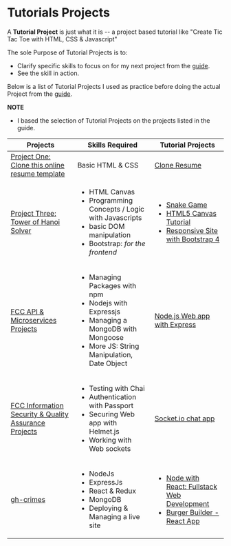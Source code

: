# Tutorials Projects


A **Tutorial Project** is just what it is -- a project based tutorial like "Create Tic Tac Toe with HTML, CSS & Javascript"

The sole Purpose of Tutorial Projects is to:
* Clarify specific skills to focus on for my next project from the [guide](https://github.com/P1xt/p1xt-guides/blob/master/cs-wd.md).
* See the skill in action.

Below is a list of Tutorial Projects I used as practice before doing the actual Project from the [guide](https://github.com/P1xt/p1xt-guides/blob/master/cs-wd.md).

**NOTE**
* I based the selection of Tutorial Projects on the projects listed in the guide.


| Projects | Skills Required | Tutorial Projects  |
| --- | --- | --- |
| [Project One: Clone this online resume template](https://creativemarket.com/ikonome/686585-Material-Resume-Blue/screenshots/#screenshot3) | Basic HTML & CSS | [Clone Resume](https://www.youtube.com/watch?v=jJuHQNULXGs&list=PLsIkqR8inizt8SpD6utVTPhy8gFQzQNug) |
| [Project Three: Tower of Hanoi Solver]() |<ul><li> HTML Canvas</li><li>Programming Concepts / Logic with Javascripts</li><li>basic DOM manipulation</li><li>Bootstrap: *for the frontend*</li></ul> | <ul><li>[Snake Game](https://www.youtube.com/watch?v=XccOs0tWngg&index=18&list=PLDmvslp_VR0wkiclky6vj6SSDx-N2QE9z)</li><li>[HTML5 Canvas Tutorial](https://www.youtube.com/watch?v=yq2au9EfeRQ&index=3&list=PLpPnRKq7eNW3We9VdCfx9fprhqXHwTPXL)</li><li>[Responsive Site with Bootstrap 4](https://www.youtube.com/watch?v=9cKsq14Kfsw)</li></u> |
| [FCC API & Microservices Projects](https://learn.freecodecamp.org/) | <ul><li>Managing Packages with npm</li><li>Nodejs with Expressjs</li><li>Managing a MongoDB with Mongoose</li><li>More JS: String Manipulation, Date Object</li></ul> | [Node.js Web app with Express](https://www.safaribooksonline.com/videos/node-js-web-apps/9781491958940/9781491958940-video242242) |
| [FCC Information Security & Quality Assurance Projects](https://learn.freecodecamp.org/) | <ul><li>Testing with Chai</li><li>Authentication with Passport</li><li>Securing Web app with Helmet.js</li><li>Working with Web sockets</li></ul>| [Socket.io chat app](https://www.youtube.com/watch?v=8Y6mWhcdSUM) |
| [gh-crimes]() | <ul><li>NodeJs</li><li>ExpressJs</li><li>React & Redux</li><li>MongoDB</li><li>Deploying & Managing a live site</li></ul>| <ul><li>[Node with React: Fullstack Web Development](https://www.udemy.com/node-with-react-fullstack-web-development/)</li><li>[Burger Builder - React App](https://www.udemy.com/react-the-complete-guide-incl-redux/)</li></ul>|
